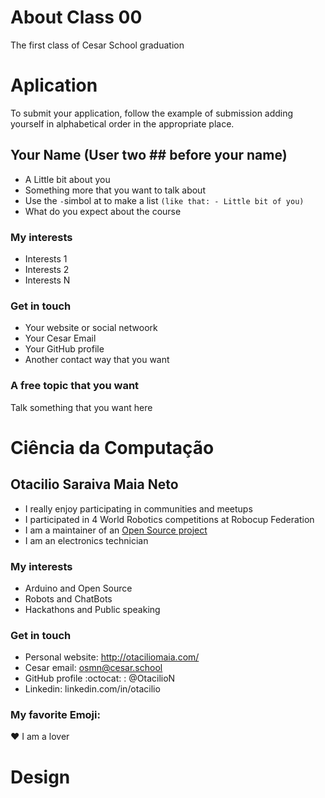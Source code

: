 # About Class 00 
The first class of Cesar School graduation

# Aplication
To submit your application, follow the example of submission adding yourself in alphabetical order in the appropriate place.

## Your Name (User two ## before your name)
- A Little bit about you
- Something more that you want to talk about
- Use the `-`simbol at to make a list `(like that: - Little bit of you)`
- What do you expect about the course

### My interests
- Interests 1
- Interests 2
- Interests N

### Get in touch
- Your website or social netwoork
- Your Cesar Email
- Your GitHub profile
- Another contact way that you want

### A free topic that you want
Talk something that you want here

# Ciência da Computação

## Otacilio Saraiva Maia Neto 
- I really enjoy participating in communities and meetups
- I participated in 4 World Robotics competitions at Robocup Federation
- I am a maintainer of an [Open Source project](https://github.com/OtacilioN/Brasilino)
- I am an electronics technician

### My interests 
- Arduino and Open Source
- Robots and ChatBots
- Hackathons and Public speaking

### Get in touch
- Personal website: http://otaciliomaia.com/
- Cesar email: osmn@cesar.school
- GitHub profile :octocat: : @OtacilioN
- Linkedin: linkedin.com/in/otacilio

### My favorite Emoji:
❤️ I am a lover

# Design
